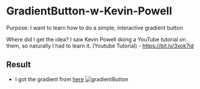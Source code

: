 # GradientButton-w-Kevin-Powell
Purpose: I want to learn how to do a simple, interactive gradient button

Where did I get the idea? I saw Kevin Powell doing a YouTube tutorial on them, so naturally I had to learn it. 
(Youtube Tutorial) - https://bit.ly/3xok7id

## Result
- I got the gradient from [here](https://webgradients.com)
![gradientButton](https://user-images.githubusercontent.com/67422893/172292589-72c6f88e-bf96-4f14-b3e9-9527179c0436.gif)
